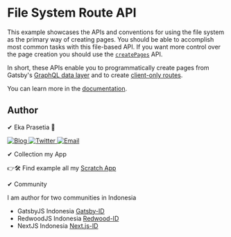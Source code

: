 # File System Route API

This example showcases the APIs and conventions for using the file system as the primary way of creating pages. You should be able to accomplish most common tasks with this file-based API. If you want more control over the page creation you should use the [`createPages`](https://www.gatsbyjs.com/docs/node-apis#createPages) API.

In short, these APIs enable you to programmatically create pages from Gatsby's [GraphQL data layer](https://www.gatsbyjs.com/docs/graphql-concepts/) and to create [client-only routes](https://www.gatsbyjs.com/docs/client-only-routes-and-user-authentication).

You can learn more in the [documentation](https://www.gatsbyjs.com/docs/file-system-route-api/).

## Author
✔ Eka Prasetia 🤵

<a href="https://www.ekaprasetia.com/">
  <img src="https://img.shields.io/badge/Writer-Blog-orange" alt="Blog" />
</a>

<a href="https://twitter.com/dannyeka">
  <img src="https://img.shields.io/badge/Tweet-Twitter-blue" alt="Twitter" />
</a>

<a href="mailto:ekaone3033@gmail.com">
  <img src="https://img.shields.io/badge/Email-ekaone3033@gmail.com-yellow" alt="Email" />
</a>

✔ Collection my App

👉🛠 Find example all my [Scratch App](https://github.com/ekaone)

✔ Community

I am author for two communities in Indonesia
- GatsbyJS Indonesia [Gatsby-ID](https://github.com/GatsbyJS-Indonesia)
- RedwoodJS Indonesia [Redwood-ID](https://github.com/RedwoodJS-Indonesia)
- NextJS Indonesia [Next.js-ID](https://github.com/NextJS-Indonesia)


